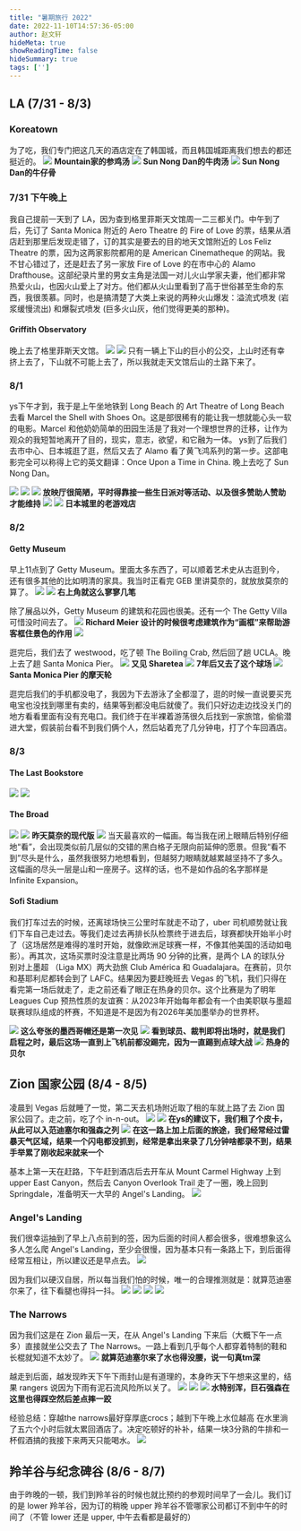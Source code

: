```yaml
---
title: "暑期旅行 2022"
date: 2022-11-10T14:57:36-05:00
author: 赵文轩
hideMeta: true
showReadingTime: false
hideSummary: true
tags: ['']
---
```


## LA (7/31 - 8/3)

### Koreatown
为了吃，我们专门把这几天的酒店定在了韩国城，而且韩国城距离我们想去的都还挺近的。
![](la/shen.jpeg)
__Mountain家的参鸡汤__
![](la/niu.jpeg)
__Sun Nong Dan的牛肉汤__
![](la/sun.jpeg)
__Sun Nong Dan的牛仔骨__

### 7/31 下午晚上
我自己提前一天到了 LA，因为查到格里菲斯天文馆周一二三都关门。中午到了后，先订了 Santa Monica 附近的 Aero Theatre 的 Fire of Love 的票，结果从酒店赶到那里后发现走错了，订的其实是要去的目的地天文馆附近的 Los Feliz Theatre 的票，因为这两家影院都用的是 American Cinematheque 的网站。我不甘心错过了，还是赶去了另一家放 Fire of Love 的在市中心的 Alamo Drafthouse。这部纪录片里的男女主角是法国一对儿火山学家夫妻，他们都非常热爱火山，也因火山爱上了对方。他们都从火山里看到了高于世俗甚至生命的东西，我很羡慕。同时，也是搞清楚了大类上来说的两种火山爆发：溢流式喷发 (岩浆缓慢流出) 和爆裂式喷发 (巨多火山灰，他们觉得更美的那种)。

#### Griffith Observatory
晚上去了格里菲斯天文馆。
![](la/griffith.jpeg)
![](la/city_of_stars.jpeg)
只有一辆上下山的巨小的公交，上山时还有幸挤上去了，下山就不可能上去了，所以我就走天文馆后山的土路下来了。

### 8/1
ys下午才到，我于是上午坐地铁到 Long Beach 的 Art Theatre of Long Beach 去看 Marcel the Shell with Shoes On。这是部很稀有的能让我一想就能心头一软的电影。Marcel 和他奶奶简单的田园生活是了我对一个理想世界的迁移，让作为观众的我短暂地离开了目的，现实，意志，欲望，和它融为一体。 ys到了后我们去市中心、日本城逛了逛，然后又去了 Alamo 看了黄飞鸿系列的第一步。这部电影完全可以称得上它的英文翻译：Once Upon a Time in China. 晚上去吃了 Sun Nong Dan。

![](la/art.jpeg)
![](la/art_front.jpeg)
![](la/art_in.jpeg)
__放映厅很简陋，平时得靠接一些生日派对等活动、以及很多赞助人赞助才能维持__
![](la/art_in2.jpeg)
![](la/j_town.jpeg)
__日本城里的老游戏店__

### 8/2

#### Getty Museum
早上11点到了 Getty Museum。里面太多东西了，可以顺着艺术史从古逛到今，还有很多其他的比如明清的家具。我当时正看完 GEB 里讲莫奈的，就放放莫奈的算了。
![](la/cathedral.jpeg)
![](la/sunrise.jpeg)
__右上角就这么寥寥几笔__

除了展品以外，Getty Museum 的建筑和花园也很美。还有一个 The Getty Villa 可惜没时间去了。
![](la/getty_view.jpeg)
__Richard Meier 设计的时候很考虑建筑作为“画框”来帮助游客框住景色的作用__
![](la/flower_domb.jpeg)

逛完后，我们去了 westwood，吃了顿 The Boiling Crab, 然后回了趟 UCLA。晚上去了趟 Santa Monica Pier。
![](la/sharetea.jpeg)
__又见 Sharetea__
![](la/ucla_field.jpeg)
__7年后又去了这个球场__
![](la/ferris_wheel.jpeg)
__Santa Monica Pier 的摩天轮__

逛完后我们的手机都没电了，我因为下去游泳了全都湿了，逛的时候一直说要买充电宝也没找到哪里有卖的，结果等到都没电后就傻了。我们只好边走边找没关门的地方看看里面有没有充电口。我们终于在半裸着游荡很久后找到一家旅馆，偷偷潜进大堂，假装前台看不到我们俩个人，然后站着充了几分钟电，打了个车回酒店。

### 8/3
#### The Last Bookstore
![](la/the_last_bookstore.jpeg)
![](la/the_last_bookstore2.jpeg)

#### The Broad
![](la/lights.JPG)
![](la/cathedral_modern.jpeg)
__昨天莫奈的现代版__
![](la/infinite_expansion.jpeg)
当天最喜欢的一幅画。每当我在闭上眼睛后特别仔细地“看”，会出现类似前几层似的交错的黑白格子无限向前延伸的愿景。但我“看不到”尽头是什么，虽然我很努力地想看到，但越努力眼睛就越累越坚持不了多久。这幅画的尽头一层是山和一座房子。这样的话，也不是如作品的名字那样是 Infinite Expansion。

#### Sofi Stadium

我们打车过去的时候，还离球场快三公里时车就走不动了，uber 司机顺势就让我们下车自己走过去。等我们走过去再排长队检票终于进去后，球赛都快开始半小时了（这场居然是难得的准时开始，就像欧洲足球赛一样，不像其他美国的活动如电影）。再其次，这场买票时没注意是比两场 90 分钟的比赛，是两个 LA 的球队分别对上墨超 （Liga MX）两大劲旅 Club América 和 Guadalajara。在赛前，贝尔和基耶利尼都转会到了 LAFC。结果因为要赶晚班去 Vegas 的飞机，我们只得在看完第一场后就走了，走之前还看了眼正在热身的贝尔。这个比赛是为了明年 Leagues Cup 预热性质的友谊赛：从2023年开始每年都会有一个由美职联与墨超联赛球队组成的杯赛，不知道是不是因为有2026年美加墨举办的世界杯。

![](la/mexican_hat.jpeg)
__这么夸张的墨西哥帽还是第一次见__
![](la/club_america.jpeg)
__看到球员、裁判即将出场时，就是我们启程之时，最后这场一直到上飞机前都没踢完，因为一直踢到点球大战__
![](la/bale.jpeg)
__热身的贝尔__

## Zion 国家公园 (8/4 - 8/5)
凌晨到 Vegas 后就睡了一觉，第二天去机场附近取了租的车就上路了去 Zion 国家公园了。走之前，吃了个 in-n-out。
![](zion/in-n-out.jpeg)
![](zion/f150.jpeg)
__在ys的建议下，我们租了个皮卡，从此可以入范迪塞尔和强森之列__
![](zion/thunder.jpeg)
__在这一路上加上后面的旅途，我们经常经过雷暴天气区域，结果一个闪电都没抓到，经常是拿出来录了几分钟啥都录不到，结果手举累了刚收起来就来一个__

基本上第一天在赶路，下午赶到酒店后去开车从 Mount Carmel Highway 上到 upper East Canyon，然后去 Canyon Overlook Trail 走了一圈，晚上回到 Springdale，准备明天一大早的 Angel's Landing。
![](zion/goat.jpeg)

### Angel's Landing
我们很幸运抽到了早上八点前到的签，因为后面的时间人都会很多，很难想象这么多人怎么爬 Angel's Landing，至少会很慢，因为基本只有一条路上下，到后面得经常互相让，所以建议还是早点去。
![](zion/mark.jpeg)

因为我们以硬汉自居，所以每当我们怕的时候，唯一的合理推测就是：就算范迪塞尔来了，往下看腿也得抖一抖。
![](zion/angel's_landing.jpeg)
![](zion/angel's_landing2.jpeg)
![](zion/angel's_landing3.jpeg)
![](zion/top.jpeg)

### The Narrows
因为我们这是在 Zion 最后一天，在从 Angel's Landing 下来后（大概下午一点多）直接就坐公交去了 The Narrows。一路上看到几乎每个人都穿着特制的鞋和长棍就知道不太妙了。
![](zion/water.jpeg)
__就算范迪塞尔来了水也得没腰，说一句真tm深__

越走到后面，越发现昨天下午下雨封山是有道理的，本身昨天下午想来这里的，结果 rangers 说因为下雨有泥石流风险所以关了。
![](zion/narrow.jpeg)
![](zion/narrow2.jpeg)
![](zion/van_diesel.jpeg)
__水特别浑，巨石强森在这里也得踩空然后差点摔一跤__

经验总结：穿越the narrows最好穿厚底crocs；越到下午晚上水位越高
在水里淌了五六个小时后就太累回酒店了。决定吃顿好的补补，结果一块3分熟的牛排和一杯假酒搞的我接下来两天只能喝水。 
![](zion/steak.jpeg)

## 羚羊谷与纪念碑谷 (8/6 - 8/7)
由于昨晚的一顿，我们到羚羊谷的时候也就比预约的参观时间早了一会儿。我们订的是 lower 羚羊谷，因为订的稍晚 upper 羚羊谷不管哪家公司都订不到中午的时间了（不管 lower 还是 upper, 中午去看都是最好的） 